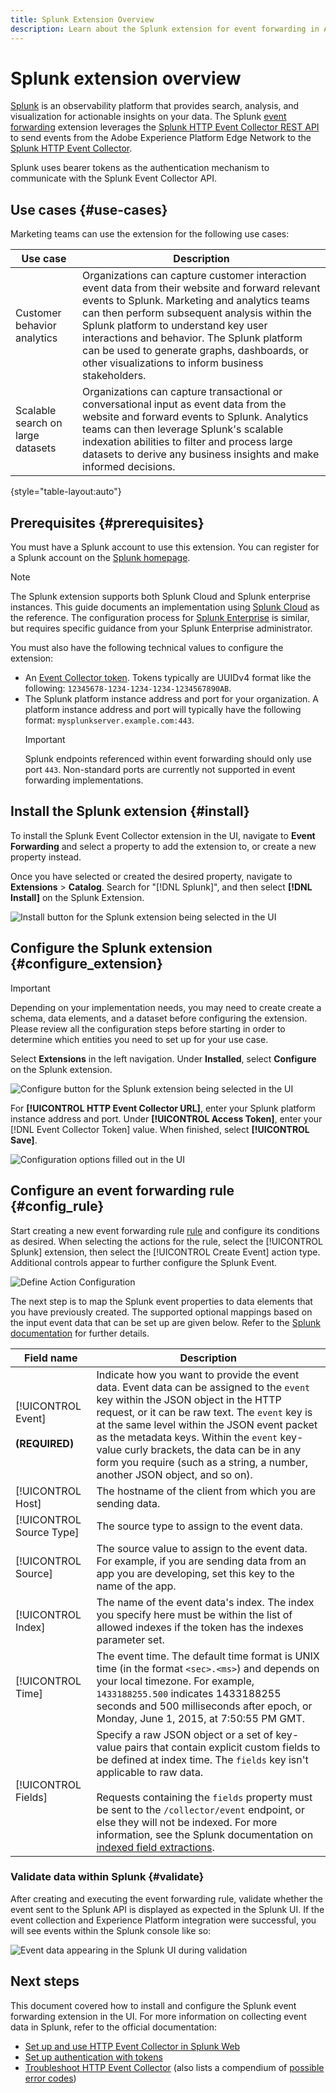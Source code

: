 ```yaml
---
title: Splunk Extension Overview
description: Learn about the Splunk extension for event forwarding in Adobe Experience Platform.
---
```

# Splunk extension overview

[Splunk](https://www.splunk.com) is an observability platform that provides search, analysis, and visualization for actionable insights on your data. The Splunk [event forwarding](../../../ui/event-forwarding/overview.md) extension leverages the [Splunk HTTP Event Collector REST API](https://docs.splunk.com/Documentation/Splunk/8.2.5/Data/HECRESTendpoints) to send events from the Adobe Experience Platform Edge Network to the [Splunk HTTP Event Collector](https://docs.splunk.com/Documentation/Splunk/8.2.5/Data/UsetheHTTPEventCollector).

Splunk uses bearer tokens as the authentication mechanism to communicate with the Splunk Event Collector API.

## Use cases {#use-cases}

Marketing teams can use the extension for the following use cases:

| Use case | Description |
| --- | --- |
| Customer behavior analytics | Organizations can capture customer interaction event data from their website and forward relevant events to Splunk. Marketing and analytics teams can then perform subsequent analysis within the Splunk platform to understand key user interactions and behavior. The Splunk platform can be used to generate graphs, dashboards, or other visualizations to inform business stakeholders. |
| Scalable search on large datasets | Organizations can capture transactional or conversational input as event data from the website and forward events to Splunk. Analytics teams can then leverage Splunk's scalable indexation abilities to filter and process large datasets to derive any business insights and make informed decisions. |

{style="table-layout:auto"}

## Prerequisites {#prerequisites}

You must have a Splunk account to use this extension. You can register for a Splunk account on the [Splunk homepage](https://www.splunk.com/page/sign_up).

>[!NOTE]
>
> The Splunk extension supports both Splunk Cloud and Splunk enterprise instances. This guide documents an implementation using [Splunk Cloud](https://www.splunk.com/en_us/products/splunk-cloud-platform.html) as the reference. The configuration process for [Splunk Enterprise](https://www.splunk.com/en_us/products/splunk-enterprise.html) is similar, but requires specific guidance from your Splunk Enterprise administrator.

You must also have the following technical values to configure the extension:

* An [Event Collector token](https://docs.splunk.com/Documentation/Splunk/8.2.5/Data/UsetheHTTPEventCollector#Create_an_Event_Collector_token_on_Splunk_Cloud_Platform). Tokens typically are UUIDv4 format like the following: `12345678-1234-1234-1234-1234567890AB`.
* The Splunk platform instance address and port for your organization. A platform instance address and port will typically have the following format: `mysplunkserver.example.com:443`.
  >[!IMPORTANT]
  >
  > Splunk endpoints referenced within event forwarding should only use port `443`. Non-standard ports are currently not supported in event forwarding implementations.

## Install the Splunk extension {#install}

To install the Splunk Event Collector extension in the UI, navigate to **Event Forwarding** and select a property to add the extension to, or create a new property instead.

Once you have selected or created the desired property, navigate to **Extensions** > **Catalog**. Search for "[!DNL Splunk]", and then select **[!DNL Install]** on the Splunk Extension.

![Install button for the Splunk extension being selected in the UI](../../../images/extensions/splunk/install.png)

## Configure the Splunk extension {#configure_extension}

>[!IMPORTANT]
>
>Depending on your implementation needs, you may need to create create a schema, data elements, and a dataset before configuring the extension. Please review all the configuration steps before starting in order to determine which entities you need to set up for your use case.

Select **Extensions** in the left navigation. Under **Installed**, select **Configure** on the Splunk extension.

![Configure button for the Splunk extension being selected in the UI](../../../images/extensions/splunk/configure.png)

For **[!UICONTROL HTTP Event Collector URL]**, enter your Splunk platform instance address and port. Under **[!UICONTROL Access Token]**, enter your [!DNL Event Collector Token] value. When finished, select **[!UICONTROL Save]**.

![Configuration options filled out in the UI](../../../images/extensions/splunk/input.png)

## Configure an event forwarding rule {#config_rule}

Start creating a new event forwarding rule [rule](../../../ui/managing-resources/rules.md) and configure its conditions as desired. When selecting the actions for the rule, select the [!UICONTROL Splunk] extension, then select the [!UICONTROL Create Event] action type. Additional controls appear to further configure the Splunk Event.

![Define Action Configuration](../../../images/extensions/splunk/action-configurations.png)

The next step is to map the Splunk event properties to data elements that you have previously created. The supported optional mappings based on the input event data that can be set up are given below. Refer to the [Splunk documentation](https://docs.splunk.com/Documentation/Splunk/8.2.5/Data/FormateventsforHTTPEventCollector#Event_metadata) for further details.

| Field name | Description |
| --- | --- |
| [!UICONTROL Event]<br><br>**(REQUIRED)** | Indicate how you want to provide the event data. Event data can be assigned to the `event` key within the JSON object in the HTTP request, or it can be raw text. The `event` key is at the same level within the JSON event packet as the metadata keys. Within the `event` key-value curly brackets, the data can be in any form you require (such as a string, a number, another JSON object, and so on). |
| [!UICONTROL Host] | The hostname of the client from which you are sending data. |
| [!UICONTROL Source Type] | The source type to assign to the event data. |
| [!UICONTROL Source] | The source value to assign to the event data. For example, if you are sending data from an app you are developing, set this key to the name of the app. |
| [!UICONTROL Index] | The name of the event data's index. The index you specify here must be within the list of allowed indexes if the token has the indexes parameter set. |
| [!UICONTROL Time] | The event time. The default time format is UNIX time (in the format `<sec>.<ms>`) and depends on your local timezone. For example, `1433188255.500` indicates 1433188255 seconds and 500 milliseconds after epoch, or Monday, June 1, 2015, at 7:50:55 PM GMT. |
| [!UICONTROL Fields] | Specify a raw JSON object or a set of key-value pairs that contain explicit custom fields to be defined at index time.  The `fields` key isn't applicable to raw data.<br><br>Requests containing the `fields` property must be sent to the `/collector/event` endpoint, or else they will not be indexed. For more information, see the Splunk documentation on [indexed field extractions](https://docs.splunk.com/Documentation/Splunk/8.2.5/Data/IFXandHEC). |

### Validate data within Splunk {#validate}

After creating and executing the event forwarding rule, validate whether the event sent to the Splunk API is displayed as expected in the Splunk UI. If the event collection and Experience Platform integration were successful, you will see events within the Splunk console like so:

![Event data appearing in the Splunk UI during validation](../../../images/extensions/splunk/splunk-data.png)

## Next steps

This document covered how to install and configure the Splunk event forwarding extension in the UI. For more information on collecting event data in Splunk, refer to the official documentation:

* [Set up and use HTTP Event Collector in Splunk Web ](https://docs.splunk.com/Documentation/Splunk/8.2.5/Data/UsetheHTTPEventCollector)
* [Set up authentication with tokens](https://docs.splunk.com/Documentation/Splunk/8.2.5/Security/Setupauthenticationwithtokens#Prerequisites_for_activating_tokens)
* [Troubleshoot HTTP Event Collector](https://docs.splunk.com/Documentation/Splunk/8.2.5/Data/TroubleshootHTTPEventCollector) (also lists a compendium of [possible error codes](https://docs.splunk.com/Documentation/Splunk/8.2.5/Data/TroubleshootHTTPEventCollector#Possible_error_codes))

